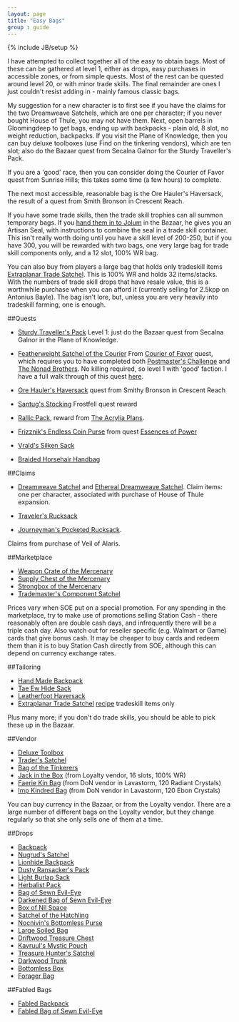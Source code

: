 ```yaml
---
layout: page 
title: "Easy Bags" 
group : guide 
---
```

{% include JB/setup %}

I have attempted to collect together all of the easy to obtain bags.  Most of these can be gathered at level 1, either as drops, easy purchases in accessible zones, or from simple quests.  Most of the rest can be quested around level 20, or with minor trade skills.  The final remainder are ones I just couldn't resist adding in - mainly famous classic bags.

My suggestion for a new character is to first see if you have the claims for the two Dreamweave Satchels, which are one per character; if you never bought House of Thule, you may not have them.  Next, open barrels in Gloomingdeep to get bags, ending up with backpacks - plain old, 8 slot, no weight reduction, backpacks.  If you visit the Plane of Knowledge, then you can buy deluxe toolboxes (use Find on the tinkering vendors), which are ten slot; also do the Bazaar quest from Secalna Galnor for the Sturdy Traveller's Pack.

If you are a 'good' race, then you can consider doing the Courier of Favor quest from Sunrise Hills; this takes some time (a few hours) to complete.

The next most accessible, reasonable bag is the Ore Hauler's Haversack, the result of a quest from Smith Bronson in Crescent Reach.

If you have some trade skills, then the trade skill trophies can all summon temporary bags.  If you [hand them in to Jolum](http://everquest.allakhazam.com/db/quest.html?quest=2154) in the Bazaar, he gives you an Artisan Seal, with instructions to combine the seal in a trade skill container.  This isn't really worth doing until you have a skill level of 200-250, but if you have 300, you will be rewarded with two bags, one very large bag for trade skill components only, and a 12 slot, 100% WR bag.

You can also buy from players a large bag that holds only tradeskill items [Extraplanar Trade Satchel](http://everquest.allakhazam.com/db/item.html?item=104079).  This is 100% WR and holds 32 items/stacks.  With the numbers of trade skill drops that have resale value, this is a worthwhile purchase when you can afford it (currently selling for 2.5kpp on Antonius Bayle).  The bag isn't lore, but, unless you are very heavily into tradeskill farming, one is enough.

##Quests

- [Sturdy Traveller's Pack](http://everquest.allakhazam.com/db/item.html?item=103902)
Level 1: just do the Bazaar quest from Secalna Galnor in the Plane of Knowledge.

- [Featherweight Satchel of the Courier](http://everquest.allakhazam.com/db/item.html?item=100133)
From [Courier of Favor](http://everquest.allakhazam.com/db/quest.html?quest=5522) quest, which requires you to have completed both [Postmaster's Challenge](http://everquest.allakhazam.com/db/quest.html?quest=5521) and [The Nonad Brothers](http://everquest.allakhazam.com/db/quest.html?quest=5300).  No killing required, so level 1 with 'good' faction.  I have a full walk through of this quest [here](courier-of-favor.html).

- [Ore Hauler's Haversack](http://everquest.allakhazam.com/db/item.html?item=53422) quest from Smithy Bronson in Crescent Reach
- [Santug's Stocking](http://everquest.allakhazam.com/db/item.html?item=55250) Frostfell quest reward

- [Rallic Pack](http://everquest.allakhazam.com/db/item.html?item=7453), reward from [The Acrylia Plans](http://everquest.allakhazam.com/db/quest.html?quest=1305).

- [Frizznik's Endless Coin Purse](http://everquest.allakhazam.com/db/item.html?item=25255) from quest [Essences of Power](http://everquest.allakhazam.com/db/quest.html?quest=2667)
- [Vrald's Silken Sack](http://everquest.allakhazam.com/db/item.html?item=69937)
- [Braided Horsehair Handbag](http://everquest.allakhazam.com/db/item.html?item=51328)

##Claims

- [Dreamweave Satchel](http://everquest.allakhazam.com/db/item.html?item=90052) and [Ethereal Dreamweave Satchel](http://everquest.allakhazam.com/db/item.html?item=90065).
Claim items: one per character, associated with purchase of House of Thule expansion.

- [Traveler's Rucksack](http://everquest.allakhazam.com/db/item.html?item=97400)
- [Journeyman's Pocketed Rucksack](http://everquest.allakhazam.com/db/item.html?item=97399).

Claims from purchase of Veil of Alaris.

##Marketplace

- [Weapon Crate of the Mercenary](http://everquest.allakhazam.com/db/item.html?item=95621)
- [Supply Chest of the Mercenary](http://everquest.allakhazam.com/db/item.html?item=95623)
- [Strongbox of the Mercenary](http://everquest.allakhazam.com/db/item.html?item=95622)
- [Trademaster's Component Satchel](http://everquest.allakhazam.com/db/item.html?item=104145)

Prices vary when SOE put on a special promotion.  For any spending in the marketplace, try to make use of promotions selling Station Cash - there reasonably often are double cash days, and infrequently there will be a triple cash day.  Also watch out for reseller specific (e.g. Walmart or Game) cards that give bonus cash.  It may be cheaper to buy cards and redeem them than it is to buy Station Cash directly from SOE, although this can depend on currency exchange rates.

##Tailoring

- [Hand Made Backpack](http://everquest.allakhazam.com/db/item.html?item=2591)
- [Tae Ew Hide Sack](http://everquest.allakhazam.com/db/item.html?item=18505)
- [Leatherfoot Haversack](http://everquest.allakhazam.com/db/item.html?item=14483)
- [Extraplanar Trade Satchel](http://everquest.allakhazam.com/db/item.html?item=104079) [recipe](http://everquest.allakhazam.com/db/recipe.html?recipe=43153) tradeskill items only

Plus many more; if you don't do trade skills, you should be able to pick these up in the Bazaar.

##Vendor

- [Deluxe Toolbox](http://everquest.allakhazam.com/db/item.html?item=6205)
- [Trader's Satchel](http://everquest.allakhazam.com/db/item.html?item=8748)
- [Bag of the Tinkerers](http://everquest.allakhazam.com/db/item.html?item=2366)
- [Jack in the Box](http://everquest.allakhazam.com/db/item.html?item=97150) (from Loyalty vendor, 16 slots, 100% WR)
- [Faerie Kin Bag](http://everquest.allakhazam.com/db/item.html?item=36225) (from DoN vendor in Lavastorm, 120 Radiant Crystals)
- [Imp Kindred Bag](http://everquest.allakhazam.com/db/item.html?item=35770) (from DoN vendor in Lavastorm, 120 Ebon Crystals)

You can buy currency in the Bazaar, or from the Loyalty vendor.  There are a large number of different bags on the Loyalty vendor, but they change regularly so that she only sells one of them at a time.

##Drops

- [Backpack](http://everquest.allakhazam.com/db/item.html?item=2364)
- [Nugrud's Satchel](http://everquest.allakhazam.com/db/item.html?item=19198)
- [Lionhide Backpack](http://everquest.allakhazam.com/db/item.html?item=2599)
- [Dusty Ransacker's Pack](http://everquest.allakhazam.com/db/item.html?item=2458)
- [Light Burlap Sack](http://everquest.allakhazam.com/db/item.html?item=2598)
- [Herbalist Pack](http://everquest.allakhazam.com/db/item.html?item=3831)
- [Bag of Sewn Evil-Eye](http://everquest.allakhazam.com/db/item.html?item=2365)
- [Darkened Bag of Sewn Evil-Eye](http://everquest.allakhazam.com/db/item.html?item=75738)
- [Box of Nil Space](http://everquest.allakhazam.com/db/item.html?item=2370)
- [Satchel of the Hatchling](http://everquest.allakhazam.com/db/item.html?item=29837)
- [Nocnivin's Bottomless Purse](http://everquest.allakhazam.com/db/item.html?item=20457)
- [Large Soiled Bag](http://everquest.allakhazam.com/db/item.html?item=2597)
- [Driftwood Treasure Chest](http://everquest.allakhazam.com/db/item.html?item=2377)
- [Kavruul's Mystic Pouch](http://everquest.allakhazam.com/db/item.html?item=2592)
- [Treasure Hunter's Satchel](http://everquest.allakhazam.com/db/item.html?item=2621)
- [Darkwood Trunk](http://everquest.allakhazam.com/db/item.html?item=2373)
- [Bottomless Box](http://everquest.allakhazam.com/db/item.html?item=16226)
- [Forager Bag](http://everquest.allakhazam.com/db/item.html?item=2461)


##Fabled Bags

- [Fabled Backpack](http://everquest.allakhazam.com/db/item.html?item=67307)
- [Fabled Bag of Sewn Evil-Eye](http://everquest.allakhazam.com/db/item.html?item=27200)

